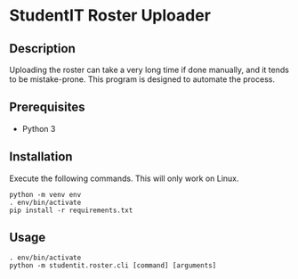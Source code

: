 # StudentIT Roster Uploader
## Description
Uploading the roster can take a very long time if done manually, and it tends to be mistake-prone.
This program is designed to automate the process.

## Prerequisites
* Python 3

## Installation
Execute the following commands. This will only work on Linux.

```
python -m venv env
. env/bin/activate
pip install -r requirements.txt
```

## Usage

```
. env/bin/activate
python -m studentit.roster.cli [command] [arguments]
```

